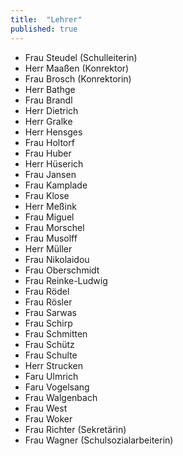 ```yaml
---
title:  "Lehrer"
published: true
---
```


- Frau Steudel (Schulleiterin)
- Herr Maaßen (Konrektor)
- Frau Brosch (Konrektorin)
- Herr Bathge
- Frau Brandl
- Herr Dietrich
- Herr Gralke
- Herr Hensges
- Frau Holtorf
- Frau Huber
- Herr Hüserich
- Frau Jansen
- Frau Kamplade
- Frau Klose
- Herr Meßink
- Frau Miguel
- Frau Morschel
- Frau Musolff
- Herr Müller
- Frau Nikolaidou
- Frau Oberschmidt
- Frau Reinke-Ludwig
- Frau Rödel
- Frau Rösler
- Frau Sarwas
- Frau Schirp
- Frau Schmitten
- Frau Schütz
- Frau Schulte
- Herr Strucken
- Faru Ulmrich
- Faru Vogelsang
- Frau Walgenbach 
- Frau West
- Frau Woker
- Frau Richter (Sekretärin)
- Frau Wagner (Schulsozialarbeiterin)

